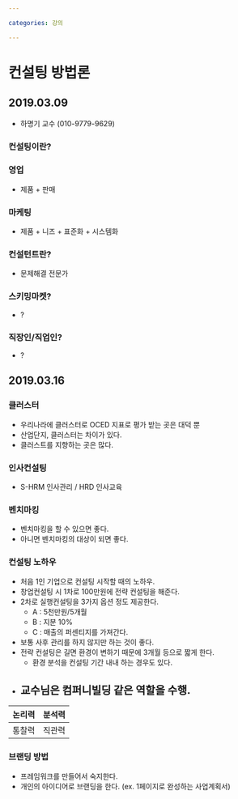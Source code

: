 ```yaml
---

categories: 강의

---
```


# 컨설팅 방법론

## 2019.03.09

  - 하명기 교수 (010-9779-9629)

### 컨설팅이란?

### 영업
- 제품 + 판매

### 마케팅
- 제품 + 니즈 + 표준화 + 시스템화

### 컨설턴트란?
- 문제해결 전문가

### 스키밍마켓?
  - ?

### 직장인/직업인?
  - ?


## 2019.03.16

### 클러스터
  - 우리나라에 클러스터로 OCED 지표로 평가 받는 곳은 대덕 뿐
  - 산업단지, 클러스터는 차이가 있다.
  - 클러스트를 지향하는 곳은 많다.

### 인사컨설팅
  - S-HRM 인사관리 / HRD 인사교육

### 벤치마킹
  - 벤치마킹을 할 수 있으면 좋다.
  - 아니면 벤치마킹의 대상이 되면 좋다.

### 컨설팅 노하우
  - 처음 1인 기업으로 컨설팅 시작할 때의 노하우.
  - 창업컨설팅 시 1차로 100만원에 전략 컨설팅을 해준다.
  - 2차로 실행컨설팅을 3가지 옵션 정도 제공한다.
    - A : 5천만원/5개월
    - B : 지분 10%
    - C : 매출의 퍼센티지를 가져간다.
  - 보통 사후 관리를 하지 않지만 하는 것이 좋다.
  - 전략 컨설팅은 길면 환경이 변하기 때문에 3개월 등으로 짧게 한다.
    - 환경 분석을 컨설팅 기간 내내 하는 경우도 있다.
  - 교수님은 컴퍼니빌딩 같은 역할을 수행.
    - 



논리력 | 분석력
---- | ---
통찰력 | 직관력


### 브랜딩 방법
  - 프레임워크를 만들어서 숙지한다.
  - 개인의 아이디어로 브랜딩을 한다. (ex. 1페이지로 완성하는 사업계획서)


